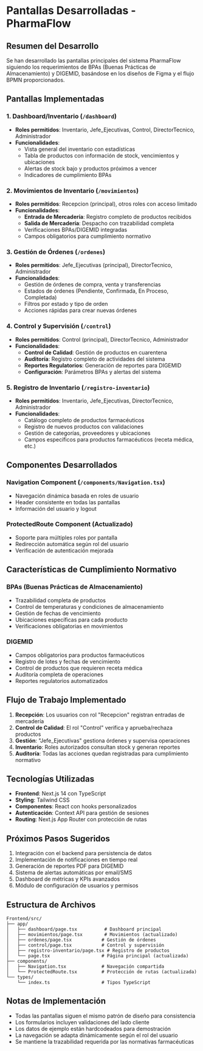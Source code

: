 # Pantallas Desarrolladas - PharmaFlow

## Resumen del Desarrollo

Se han desarrollado las pantallas principales del sistema PharmaFlow siguiendo los requerimientos de BPAs (Buenas Prácticas de Almacenamiento) y DIGEMID, basándose en los diseños de Figma y el flujo BPMN proporcionados.

## Pantallas Implementadas

### 1. Dashboard/Inventario (`/dashboard`)
- **Roles permitidos**: Inventario, Jefe_Ejecutivas, Control, DirectorTecnico, Administrador
- **Funcionalidades**:
  - Vista general del inventario con estadísticas
  - Tabla de productos con información de stock, vencimientos y ubicaciones
  - Alertas de stock bajo y productos próximos a vencer
  - Indicadores de cumplimiento BPAs

### 2. Movimientos de Inventario (`/movimientos`)
- **Roles permitidos**: Recepcion (principal), otros roles con acceso limitado
- **Funcionalidades**:
  - **Entrada de Mercadería**: Registro completo de productos recibidos
  - **Salida de Mercadería**: Despacho con trazabilidad completa
  - Verificaciones BPAs/DIGEMID integradas
  - Campos obligatorios para cumplimiento normativo

### 3. Gestión de Órdenes (`/ordenes`)
- **Roles permitidos**: Jefe_Ejecutivas (principal), DirectorTecnico, Administrador
- **Funcionalidades**:
  - Gestión de órdenes de compra, venta y transferencias
  - Estados de órdenes (Pendiente, Confirmada, En Proceso, Completada)
  - Filtros por estado y tipo de orden
  - Acciones rápidas para crear nuevas órdenes

### 4. Control y Supervisión (`/control`)
- **Roles permitidos**: Control (principal), DirectorTecnico, Administrador
- **Funcionalidades**:
  - **Control de Calidad**: Gestión de productos en cuarentena
  - **Auditoría**: Registro completo de actividades del sistema
  - **Reportes Regulatorios**: Generación de reportes para DIGEMID
  - **Configuración**: Parámetros BPAs y alertas del sistema

### 5. Registro de Inventario (`/registro-inventario`)
- **Roles permitidos**: Inventario, Jefe_Ejecutivas, DirectorTecnico, Administrador
- **Funcionalidades**:
  - Catálogo completo de productos farmacéuticos
  - Registro de nuevos productos con validaciones
  - Gestión de categorías, proveedores y ubicaciones
  - Campos específicos para productos farmacéuticos (receta médica, etc.)

## Componentes Desarrollados

### Navigation Component (`/components/Navigation.tsx`)
- Navegación dinámica basada en roles de usuario
- Header consistente en todas las pantallas
- Información del usuario y logout

### ProtectedRoute Component (Actualizado)
- Soporte para múltiples roles por pantalla
- Redirección automática según rol del usuario
- Verificación de autenticación mejorada

## Características de Cumplimiento Normativo

### BPAs (Buenas Prácticas de Almacenamiento)
- Trazabilidad completa de productos
- Control de temperaturas y condiciones de almacenamiento
- Gestión de fechas de vencimiento
- Ubicaciones específicas para cada producto
- Verificaciones obligatorias en movimientos

### DIGEMID
- Campos obligatorios para productos farmacéuticos
- Registro de lotes y fechas de vencimiento
- Control de productos que requieren receta médica
- Auditoría completa de operaciones
- Reportes regulatorios automatizados

## Flujo de Trabajo Implementado

1. **Recepción**: Los usuarios con rol "Recepcion" registran entradas de mercadería
2. **Control de Calidad**: El rol "Control" verifica y aprueba/rechaza productos
3. **Gestión**: "Jefe_Ejecutivas" gestiona órdenes y supervisa operaciones
4. **Inventario**: Roles autorizados consultan stock y generan reportes
5. **Auditoría**: Todas las acciones quedan registradas para cumplimiento normativo

## Tecnologías Utilizadas

- **Frontend**: Next.js 14 con TypeScript
- **Styling**: Tailwind CSS
- **Componentes**: React con hooks personalizados
- **Autenticación**: Context API para gestión de sesiones
- **Routing**: Next.js App Router con protección de rutas

## Próximos Pasos Sugeridos

1. Integración con el backend para persistencia de datos
2. Implementación de notificaciones en tiempo real
3. Generación de reportes PDF para DIGEMID
4. Sistema de alertas automáticas por email/SMS
5. Dashboard de métricas y KPIs avanzados
6. Módulo de configuración de usuarios y permisos

## Estructura de Archivos

```
Frontend/src/
├── app/
│   ├── dashboard/page.tsx          # Dashboard principal
│   ├── movimientos/page.tsx        # Movimientos (actualizado)
│   ├── ordenes/page.tsx           # Gestión de órdenes
│   ├── control/page.tsx           # Control y supervisión
│   ├── registro-inventario/page.tsx # Registro de productos
│   └── page.tsx                   # Página principal (actualizada)
├── components/
│   ├── Navigation.tsx             # Navegación compartida
│   └── ProtectedRoute.tsx         # Protección de rutas (actualizada)
└── types/
    └── index.ts                   # Tipos TypeScript
```

## Notas de Implementación

- Todas las pantallas siguen el mismo patrón de diseño para consistencia
- Los formularios incluyen validaciones del lado cliente
- Los datos de ejemplo están hardcodeados para demostración
- La navegación se adapta dinámicamente según el rol del usuario
- Se mantiene la trazabilidad requerida por las normativas farmacéuticas